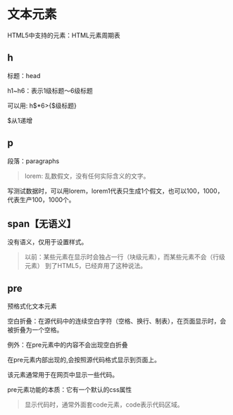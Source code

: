 # 文本元素

HTML5中支持的元素：HTML元素周期表

## h

标题：head

h1~h6：表示1级标题～6级标题

可以用: h$*6>{$级标题}

$从1递增

## p

段落：paragraphs

>lorem: 乱数假文，没有任何实际含义的文字。

写测试数据时，可以用lorem，lorem1代表只生成1个假文，也可以100，1000，代表生产100，1000个。

## span【无语义】

没有语义，仅用于设置样式。

> 以前：某些元素在显示时会独占一行（块级元素），而某些元素不会（行级元素）
> 到了HTML5，已经弃用了这种说法。

## pre

预格式化文本元素

空白折叠：在源代码中的连续空白字符（空格、换行、制表），在页面显示时，会被折叠为一个空格。

例外：在pre元素中的内容不会出现空白折叠

在pre元素内部出现的,会按照源代码格式显示到页面上。

该元素通常用于在网页中显示一些代码。

pre元素功能的本质：它有一个默认的css属性

> 显示代码时，通常外面套code元素，code表示代码区域。
